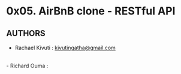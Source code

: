 # 0x05. AirBnB clone - RESTful API
## AUTHORS

- Rachael Kivuti : <kivutingatha@gmail.com>
<br>
- Richard Ouma : <otienorichard505@gmail.com>
